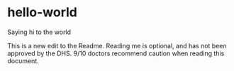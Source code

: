 # hello-world
Saying hi to the world

This is a new edit to the Readme. Reading me is optional, and has not been approved by the DHS. 9/10 doctors recommend caution when reading this document.
